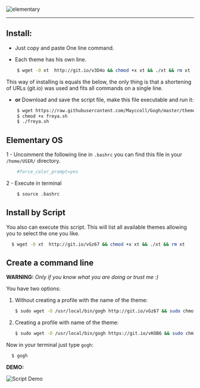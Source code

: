 
![elementary](https://raw.githubusercontent.com/Mayccoll/Elementary-OS-Terminal-Colors/master/images/gogh/Gogh-logo.png)

-----

## Install:

- Just copy and paste One line command.

- Each theme has his own line.

```bash
    $ wget -O xt  http://git.io/v3D4o && chmod +x xt && ./xt && rm xt
```
This way of installing is equals the below, the only thing is that a shortening of URLs (git.io) was used and fits all commands on a single line.

- **or** Download and save the script file, make this file executable and run it:

```bash
    $ wget https://raw.githubusercontent.com/Mayccoll/Gogh/master/themes/freya.sh
    $ chmod +x freya.sh
    $ ./freya.sh
```

## Elementary OS

1 - Uncomment the following line in `.bashrc` you can find this file in your `/home/USER/` directory.

```bash
    #force_color_prompt=yes
```

2 - Execute in terminal

```bash
    $ source .bashrc
```


## Install by Script

You also can execute this script. This will list all available themes allowing you to select the one you like.

```bash
  $ wget -O xt  http://git.io/vGz67 && chmod +x xt && ./xt && rm xt
```

## Create a command line

**WARNING:** *Only if you know what you are doing or trust me :)*

You have two options:

1. Without creating a profile with the name of the theme:

    ```bash
    $ sudo wget -O /usr/local/bin/gogh http://git.io/vGz67 && sudo chmod +x /usr/local/bin/gogh
    ```

2. Creating a profile with name of the theme:

    ```bash
    $ sudo wget -O /usr/local/bin/gogh https://git.io/vKOB6 && sudo chmod +x /usr/local/bin/gogh
    ```

Now in your terminal just type `gogh`:

```bash
  $ gogh
```

**DEMO:**

![Script Demo](https://raw.githubusercontent.com/Mayccoll/Elementary-OS-Terminal-Colors/master/images/demos/script-demo.gif)
